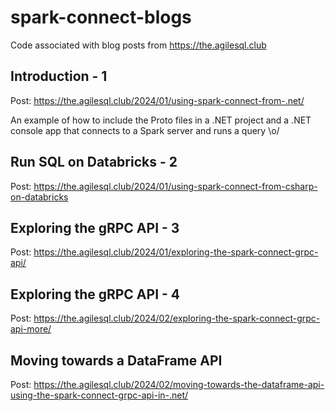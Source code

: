 # spark-connect-blogs

Code associated with blog posts from https://the.agilesql.club

## Introduction - 1

Post: https://the.agilesql.club/2024/01/using-spark-connect-from-.net/

An example of how to include the Proto files in a .NET project and a .NET console app that connects to a Spark server and runs a query \o/

## Run SQL on Databricks - 2

Post: https://the.agilesql.club/2024/01/using-spark-connect-from-csharp-on-databricks

## Exploring the gRPC API - 3

Post: https://the.agilesql.club/2024/01/exploring-the-spark-connect-grpc-api/

## Exploring the gRPC API - 4

Post: https://the.agilesql.club/2024/02/exploring-the-spark-connect-grpc-api-more/

##  Moving towards a DataFrame API

Post: https://the.agilesql.club/2024/02/moving-towards-the-dataframe-api-using-the-spark-connect-grpc-api-in-.net/